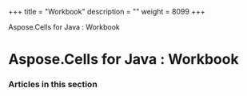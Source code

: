 +++
title = "Workbook" 
description = "" 
weight = 8099 
+++

Aspose.Cells for Java : Workbook  

# Aspose.Cells for Java : Workbook


### Articles in this section

           

 

